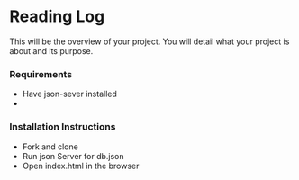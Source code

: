 # Reading Log
This will be the overview of your project. You will detail what your project is about and its purpose.

### Requirements 
 * Have json-sever installed
 * 

### Installation Instructions
 * Fork and clone
 * Run json Server for db.json
 * Open index.html in the browser
